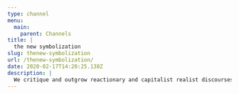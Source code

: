 ```yaml
---
type: channel
menu:
  main:
    parent: Channels
title: |
  the new symbolization
slug: thenew-symbolization
url: /thenew-symbolization/
date: 2020-02-17T14:20:25.138Z
description: |
  We critique and outgrow reactionary and capitalist realist discourses. Reclaim the future.
---
```

